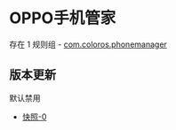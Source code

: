 # OPPO手机管家

存在 1 规则组 - [com.coloros.phonemanager](/src/apps/com.coloros.phonemanager.ts)

## 版本更新

默认禁用

- [快照-0](https://i.gkd.li/i/13194979)
